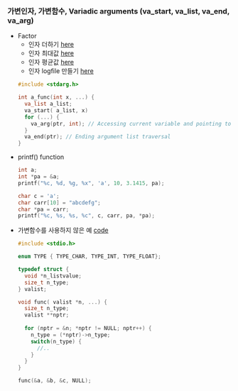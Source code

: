 ### 가변인자, 가변함수, Variadic arguments (va_start, va_list, va_end, va_arg) 
* Factor
    * 인자 더하기 [here](https://github.com/csbyun-data/C-Pro/blob/main/chap01/VariableArgument_Add.c) 
    * 인자 최대값 [here](https://github.com/csbyun-data/C-Pro/blob/main/chap01/VariableArgument_Max.c) 
    * 인자 평균값 [here](https://github.com/csbyun-data/C-Pro/blob/main/chap01/VariableArgument_Average.c)
    * 인자 logfile 만들기 [here](https://github.com/csbyun-data/C-Pro/blob/main/chap01/VariableArgument_Log.c) 
    ```c
    #include <stdarg.h>
    
    int a_func(int x, ...) {
      va_list a_list;
      va_start( a_list, x)
      for (...) {
        va_arg(ptr, int); // Accessing current variable and pointing to next one
      }
      va_end(ptr); // Ending argument list traversal
    }
    ```
* printf() function
    ```c
    int a;
    int *pa = &a;
    printf("%c, %d, %g, %x", 'a', 10, 3.1415, pa);

    char c = 'a';
    char carr[10] = "abcdefg";
    char *pa = carr;
    printf("%c, %s, %s, %c", c, carr, pa, *pa);
    ```
* 가변함수를 사용하지 않은 예 [code](https://github.com/csbyun-data/C-Pro/blob/main/chap01/Variadic/valist_argment.c)
   ```c
   #include <stdio.h>
   
   enum TYPE { TYPE_CHAR, TYPE_INT, TYPE_FLOAT};
   
   typedef struct {
     void *n_listvalue;
     size_t n_type;
   } valist;
   
   void func( valist *n, ...) {
     size_t n_type;
     valist **nptr;
   	
     for (nptr = &n; *nptr != NULL; nptr++) {
       n_type = (*nptr)->n_type;
       switch(n_type) {
         //..
       }
     }	
   }
   
   func(&a, &b, &c, NULL);
   ```
